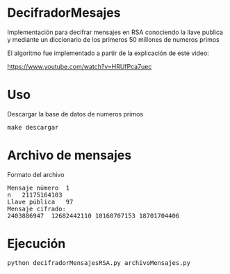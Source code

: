 DecifradorMesajes
=================

Implementación para decifrar mensajes en RSA conociendo la llave publica y mediante un diccionario de los primeros 50 millones de numeros primos

El algoritmo fue implementado a partir de la explicación de este video: 

https://www.youtube.com/watch?v=HRUfPca7uec

Uso
===
Descargar la base de datos de numeros primos
<pre>
make descargar
</pre>


Archivo de mensajes
===================

Formato del archivo

<pre>
Mensaje número	1
n	21175164103
Llave pública	97
Mensaje cifrado:
2403886947	12682442110	10160707153	18701704406
</pre>

Ejecución
=========

<pre>
python decifradorMensajesRSA.py archivoMensajes.py
</pre>

